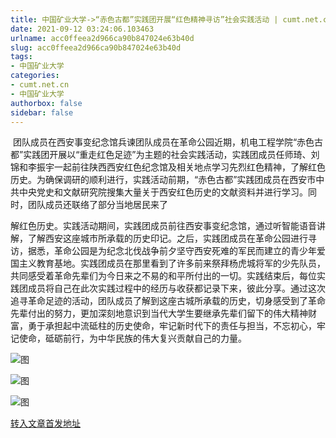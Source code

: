 ```yaml
---
title: 中国矿业大学->“赤色古都”实践团开展“红色精神寻访”社会实践活动 | cumt.net.cn
date: 2021-09-12 03:24:06.103463
urlname: acc0ffeea2d966ca90b847024e63b40d
slug: acc0ffeea2d966ca90b847024e63b40d
tags: 
- 中国矿业大学
categories:
- cumt.net.cn
- 中国矿业大学
authorbox: false
sidebar: false
---
```

 团队成员在西安事变纪念馆兵谏团队成员在革命公园近期，机电工程学院“赤色古都”实践团开展以“重走红色足迹”为主题的社会实践活动，实践团成员任师琦、刘锦和李振宇一起前往陕西西安红色纪念馆及相关地点学习先烈红色精神，了解红色历史。为确保调研的顺利进行，实践活动前期，“赤色古都”实践团成员在西安市中共中央党史和文献研究院搜集大量关于西安红色历史的文献资料并进行学习。同时，团队成员还联络了部分当地居民来了
<!--more-->
解红色历史。实践活动期间，实践团成员前往西安事变纪念馆，通过听智能语音讲解，了解西安这座城市所承载的历史印记。之后，实践团成员在革命公园进行寻访，据悉，革命公园是为纪念北伐战争前夕坚守西安死难的军民而建立的青少年爱国主义教育基地。实践团成员在那里看到了许多前来祭拜杨虎城将军的少先队员，共同感受着革命先辈们为今日来之不易的和平所付出的一切。实践结束后，每位实践团成员将自己在此次实践过程中的经历与收获都记录下来，彼此分享。通过这次追寻革命足迹的活动，团队成员了解到这座古城所承载的历史，切身感受到了革命先辈付出的努力，更加深刻地意识到当代大学生要继承先辈们留下的伟大精神财富，勇于承担起中流砥柱的历史使命，牢记新时代下的责任与担当，不忘初心，牢记使命，砥砺前行，为中华民族的伟大复兴贡献自己的力量。

![图](http://xwzx.cumt.edu.cn/_upload/article/images/63/71/fef0c04d48c3a20144c01e6d1130/957650de-622b-4f38-b43b-f5d3bd135bf2.jpg)

![图](http://xwzx.cumt.edu.cn/_upload/article/images/63/71/fef0c04d48c3a20144c01e6d1130/3f3df88c-b7a0-495d-9ff9-f21b483b7089.jpg)

![图](http://xwzx.cumt.edu.cn/_upload/article/images/63/71/fef0c04d48c3a20144c01e6d1130/82ee8c69-1e5c-4304-b341-8942254bd3d2.jpg)

[转入文章首发地址](http://xwzx.cumt.edu.cn/3e/0b/c523a605707/page.htm)